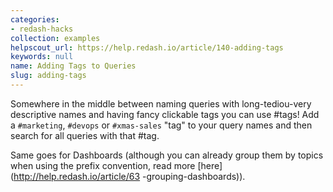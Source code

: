 ```yaml
---
categories:
- redash-hacks
collection: examples
helpscout_url: https://help.redash.io/article/140-adding-tags
keywords: null
name: Adding Tags to Queries
slug: adding-tags
---
```

Somewhere in the middle between naming queries with long-tediou-very
descriptive names and having fancy clickable tags you can use #tags! Add a
`#marketing`, `#devops` or `#xmas-sales` "tag" to your query names and then
search for all queries with that #tag.

Same goes for Dashboards (although you can already group them by topics when
using the prefix convention, read more [here](http://help.redash.io/article/63
-grouping-dashboards)).

